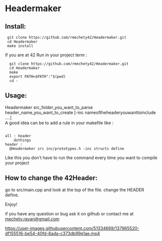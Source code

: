 # Headermaker


## Install:
 ```
  git clone https://github.com/rmechety42/Headermaker.git
  cd Headermaker
  make install
```
If you are at 42 Run in your project term :
```
  git clone https://github.com/rmechety42/Headermaker.git
  cd Headermaker
  make
  export PATH=$PATH":"$(pwd) 
  cd -
```
## Usage:

  Headermaker src_folder_you_want_to_parse header_name_you_want_to_create [-inc nameoftheheaderyouwanttoinclude ....]</br>
  A good idea can be to add a rule in your makefile like : </br>
  ```

all : header
      dothings
header :
	@Headermaker src inc/prototypes.h -inc structs define

```
Like this you don't have to run the command every time you want to compile your project

## How to change the 42Header:
  go to src/main.cpp and look at the top of the file. change the HEADER define.



Enjoy!

if you have any question or bug ask it on github or contact me at mechety.rayan@gmail.com


https://user-images.githubusercontent.com/51334669/137965520-df155516-be54-40fd-8ada-c373db99e1ae.mp4

